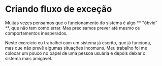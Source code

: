 # Criando fluxo de exceção

Muitas vezes pensamos que o funcionamento do sistema é algo ** "óbvio" **, que não tem como errar. Mas precisamos prever até mesmo os comportamentos inesperados.

Neste exercício eu trabalhei com um sistema já escrito, que já funciona, mas que não prevê algumas situações incomuns. Meu trabalho foi me colocar um pouco no papel de uma pessoa usuária e depois deixar o sistema mais amigável.
